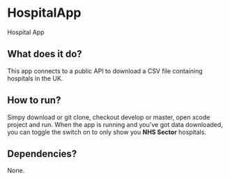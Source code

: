 # HospitalApp
Hospital App

## What does it do?
This app connects to a public API to download a CSV file containing hospitals in the UK.

## How to run?
Simpy download or git clone, checkout develop or master, open xcode project and run. When the app is running and you've got data downloaded, you can toggle the switch on to only show you **NHS Sector** hospitals. 

## Dependencies?
None.
